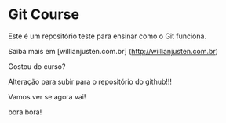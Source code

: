 # Git Course

Este é um repositório teste para ensinar como o Git funciona.

Saiba mais em [willianjusten.com.br] (http://willianjusten.com.br)

Gostou do curso?

Alteração para subir para o repositório do github!!!

Vamos ver se agora vai!

bora bora!
